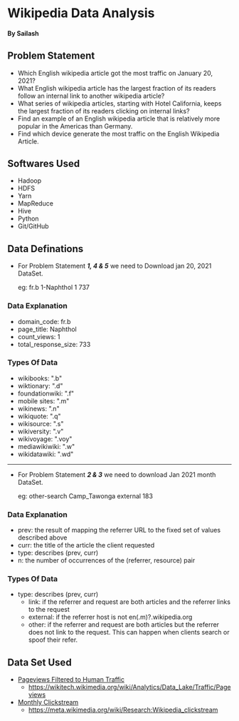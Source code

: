 # Wikipedia Data Analysis
#### By Sailash

## Problem Statement
* Which English wikipedia article got the most traffic on January 20, 2021?
* What English wikipedia article has the largest fraction of its readers follow an internal link to another wikipedia article?
* What series of wikipedia articles, starting with Hotel California, keeps the largest fraction of its readers clicking on internal links? 
* Find an example of an English wikipedia article that is relatively more popular in the Americas than Germany.
* Find which device generate the most traffic on the English Wikipedia Article.

## Softwares Used
* Hadoop
* HDFS
* Yarn
* MapReduce
* Hive
* Python
* Git/GitHub

## Data Definations

* For Problem Statement ***1, 4 & 5*** we need to Download jan 20, 2021 DataSet.

    eg:  fr.b 1-Naphthol 1 737
### Data Explanation
* domain_code: fr.b 
* page_title: Naphthol
* count_views: 1
* total_response_size: 733

### Types Of Data
* wikibooks: ".b"
* wiktionary: ".d"
* foundationwiki: ".f"
* mobile sites: ".m"
* wikinews: ".n"
* wikiquote: ".q"
* wikisource: ".s"
* wikiversity: ".v"
* wikivoyage: ".voy"
* mediawikiwiki: ".w"
* wikidatawiki: ".wd"
---
* For Problem Statement ***2 & 3*** we need to download Jan 2021 month DataSet.

    eg: other-search    Camp_Tawonga   external   183

### Data Explanation
* prev: the result of mapping the referrer URL to the fixed set of values described above
* curr: the title of the article the client requested
* type: describes (prev, curr)
* n: the number of occurrences of the (referrer, resource) pair

### Types Of Data
* type: describes (prev, curr)
    * link: if the referrer and request are both articles and the referrer links to the request
    * external: if the referrer host is not en(.m)?.wikipedia.org
    * other: if the referrer and request are both articles but the referrer does not link to the request. This can happen when clients search or spoof their refer.

## Data Set Used
- [Pageviews Filtered to Human Traffic](https://dumps.wikimedia.org/other/pageviews/2021/2021-01/)
  - https://wikitech.wikimedia.org/wiki/Analytics/Data_Lake/Traffic/Pageviews
- [Monthly Clickstream](https://dumps.wikimedia.org/other/clickstream/2020-12/clickstream-enwiki-2020-12.tsv.gz)
  - https://meta.wikimedia.org/wiki/Research:Wikipedia_clickstream
